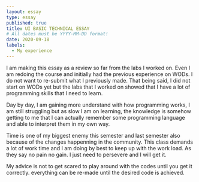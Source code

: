 ```yaml
---
layout: essay
type: essay
published: true
title: UI BASIC TECHNICAL ESSAY
# All dates must be YYYY-MM-DD format!
date: 2020-09-18
labels:
  - My experience
---
```


I am making this essay as a review so far from the labs I worked on. Even I am redoing the course and initially had the previous experience on WODs. I do not want to re-submit what I previously made. That being said, I did not start on WODs yet but the labs that I worked on showed that I have a lot of programming skills that I need to learn. 

Day by day, I am gaining more understand with how programming works, I am still struggling but as slow I am on learning, the knowledge is somehow getting to me that I can actually remember some programming language and able to interpret them in my own way. 

Time is one of my biggest enemy this semester and last semester also because of the changes happenning in the community. This class demands a lot of work time and I am doing by best to keep up with the work load. As they say no pain no gain. I just need to persevere and I will get it.

My advice is not to get scared to play around with the codes until you get it correctly. everything can be re-made until the desired code is achieved. 

